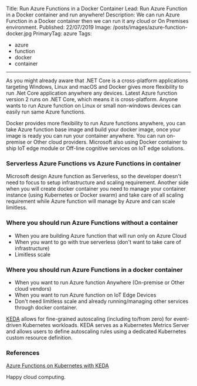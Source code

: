 Title: Run Azure Functions in a Docker Container
Lead: Run Azure Function in a Docker container and run anywhere!
Description: We can run Azure Function in a Docker container then we can run it any cloud or On Premises environment.
Published: 22/07/2019
Image: /posts/images/azure-function-docker.jpg
PrimaryTag: azure
Tags:
  - azure
  - function
  - docker
  - container
---

As you might already aware that .NET Core is a cross-platform applications targeting Windows, Linux and macOS and Docker gives more flexibility to run .Net Core application anywhere any devices. Latest Azure function version 2 runs on .NET Core, which means it is cross-platform. Anyone wants to run Azure function on Linux or small non-windows devices can easily run same Azure functions.

Docker provides more flexibility to run Azure functions anywhere, you can take Azure function base image and build your docker image, once your image is ready you can run your container anywhere. You can run on-premise or Other cloud providers. Microsoft also using Docker container to ship IoT edge module or Off-line cognitive services on IoT edge solutions.

### Serverless Azure Functions vs Azure Functions in container

Microsoft design Azure function as Serverless, so the developer doesn't need to focus to setup infrastructure and scaling requirement. Another side when you will create docker container you need to manage your container instance (using Kubernetes or Docker swarm) and take care of all scaling requirement while Azure function will manage by Azure and can scale limitless.

### Where you should run Azure Functions without a container

- When you are building Azure function that will run only on Azure Cloud
- When you want to go with true serverless (don't want to take care of infrastructure)
- Limitless scale

### Where you should run Azure Functions in a docker container

- When you want to run Azure function Anywhere (On-premise or Other cloud vendors)
- When you want to run Azure function on IoT Edge Devices
- Don't need limitless scale and already running/managing other services through docker container.

[KEDA](https://github.com/kedacore/keda) allows for fine-grained autoscaling (including to/from zero) for event-driven Kubernetes workloads. KEDA serves as a Kubernetes Metrics Server and allows users to define autoscaling rules using a dedicated Kubernetes custom resource definition.

### References

[Azure Functions on Kubernetes with KEDA](https://learn.microsoft.com/en-us/azure/azure-functions/functions-kubernetes-keda])

Happy cloud computing.